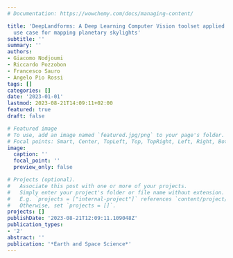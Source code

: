 ```yaml
---
# Documentation: https://wowchemy.com/docs/managing-content/

title: 'DeepLandforms: A Deep Learning Computer Vision toolset applied to a prime
  use case for mapping planetary skylights'
subtitle: ''
summary: ''
authors:
- Giacomo Nodjoumi
- Riccardo Pozzobon
- Francesco Sauro
- Angelo Pio Rossi
tags: []
categories: []
date: '2023-01-01'
lastmod: 2023-08-21T14:09:11+02:00
featured: true
draft: false

# Featured image
# To use, add an image named `featured.jpg/png` to your page's folder.
# Focal points: Smart, Center, TopLeft, Top, TopRight, Left, Right, BottomLeft, Bottom, BottomRight.
image:
  caption: ''
  focal_point: ''
  preview_only: false

# Projects (optional).
#   Associate this post with one or more of your projects.
#   Simply enter your project's folder or file name without extension.
#   E.g. `projects = ["internal-project"]` references `content/project/deep-learning/index.md`.
#   Otherwise, set `projects = []`.
projects: []
publishDate: '2023-08-21T12:09:11.109048Z'
publication_types:
- '2'
abstract: ''
publication: '*Earth and Space Science*'
---
```

